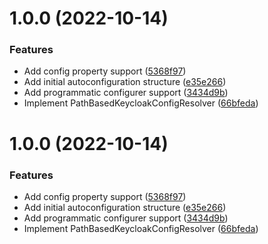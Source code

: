 # 1.0.0 (2022-10-14)


### Features

* Add config property support ([5368f97](https://github.com/trustedshops-public/spring-boot-starter-keycloak-path-based-resolver/commit/5368f9792196a3cc8f56c46378433a48e7bcaf9a))
* Add initial autoconfiguration structure ([e35e266](https://github.com/trustedshops-public/spring-boot-starter-keycloak-path-based-resolver/commit/e35e266c60c434d36d26e5f22c5488b9c33f09fe))
* Add programmatic configurer support ([3434d9b](https://github.com/trustedshops-public/spring-boot-starter-keycloak-path-based-resolver/commit/3434d9b48d6d1ddefb153d9f277f6d856291776d))
* Implement PathBasedKeycloakConfigResolver ([66bfeda](https://github.com/trustedshops-public/spring-boot-starter-keycloak-path-based-resolver/commit/66bfeda21bf1a1ec6b29764fad4f0d7bf3ca544d))

# 1.0.0 (2022-10-14)


### Features

* Add config property support ([5368f97](https://github.com/trustedshops-public/spring-boot-starter-keycloak-path-based-resolver/commit/5368f9792196a3cc8f56c46378433a48e7bcaf9a))
* Add initial autoconfiguration structure ([e35e266](https://github.com/trustedshops-public/spring-boot-starter-keycloak-path-based-resolver/commit/e35e266c60c434d36d26e5f22c5488b9c33f09fe))
* Add programmatic configurer support ([3434d9b](https://github.com/trustedshops-public/spring-boot-starter-keycloak-path-based-resolver/commit/3434d9b48d6d1ddefb153d9f277f6d856291776d))
* Implement PathBasedKeycloakConfigResolver ([66bfeda](https://github.com/trustedshops-public/spring-boot-starter-keycloak-path-based-resolver/commit/66bfeda21bf1a1ec6b29764fad4f0d7bf3ca544d))
